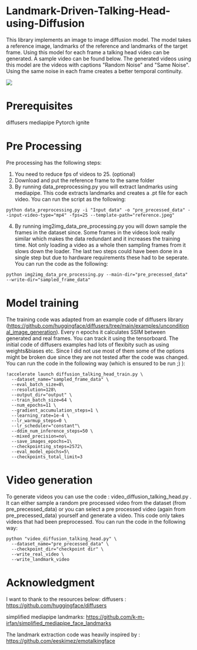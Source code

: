# Landmark-Driven-Talking-Head-using-Diffusion

This library implements an image to image diffusion model. The model takes a reference image, landmarks of the reference and landmarks of the target frame. Using this model for each frame a talking head video can be generated. A sample video can be found below. The generated videos using this model are the videos with captions "Random Noise" and "Same Noise". Using the same noise in each frame creates a better temporal continuity.


![](diffusion_gif.gif)

# Prerequisites

diffusers
mediapipe
Pytorch ignite

# Pre Processing

Pre processing has the following steps:
1) You need to reduce fps of videos to 25. (optional)
2) Download and put the reference frame to the same folder 
3) By running data_preprocessing.py you will extract landmarks using mediapipe. This code extracts landmarks and creates a .pt file for each video. You can run the script as the following:
```
python data_preprocessing.py -i "Input data" -o "pre_precessed_data" --input-video-type="mp4" -fps=25 --template-path="reference.jpeg"
```
4) By running img2img_data_pre_processing.py you will down sample the frames in the dataset since. Some frames in the videos look really similar which makes the data redundant and it increases the training time. Not only loading a video as a whole then sampling frames from it slows down the loader. The last two steps could have been done in a single step but due to hardware requirements these had to be seperate. You can run the code as the following:
```
python img2img_data_pre_processing.py --main-dir="pre_precessed_data" --write-dir="sampled_frame_data"
```
# Model training
The training code was adapted from an example code of diffusers library (https://github.com/huggingface/diffusers/tree/main/examples/unconditional_image_generation). Every n epochs it calculates SSIM between generated and real frames. You can track it using the tensorboard. The initial code of diffusers examples had lots of flexibity such as using weights&biases etc. Since I did not use most of them some of the options might be broken due since they are not tested after the code was changed. You can run the code in the following way (which is ensured to be run ;) ):
```
!accelerate launch diffusion_talking_head_train.py \
  --dataset_name="sampled_frame_data" \
  --eval_batch_size=8\
  --resolution=128\
  --output_dir="output" \
  --train_batch_size=64 \
  --num_epochs=11 \
  --gradient_accumulation_steps=1 \
  --learning_rate=1e-4 \
  --lr_warmup_steps=0 \
  --lr_scheduler="constant"\
  --ddim_num_inference_steps=50 \
  --mixed_precision=no\
  --save_images_epochs=1\
  --checkpointing_steps=2572\
  --eval_model_epochs=5\
  --checkpoints_total_limit=3
```
# Video generation
To generate videos you can use the code : video_diffusion_talking_head.py . It can either sample a random pre processed video from the dataset (from pre_precessed_data) or you can select a pre processed video (again from pre_precessed_data) yourself and generate a video. This code only takes videos that had been preprocessed. You can run the code in the following way:
```
python "video_diffusion_talking_head.py" \
  --dataset_name="pre_precessed_data" \
  --checkpoint_dir="checkpoint dir" \
  --write_real_video \
  --write_landmark_video
```
# Acknowledgment

I want to thank to the resources below:
diffusers : https://github.com/huggingface/diffusers

simplified mediapipe landmarks: https://github.com/k-m-irfan/simplified_mediapipe_face_landmarks

The landmark extraction code was heavily inspired by : https://github.com/eeskimez/emotalkingface